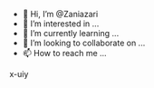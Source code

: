 - 👋 Hi, I’m @Zaniazari
- 👀 I’m interested in ...
- 🌱 I’m currently learning ...
- 💞️ I’m looking to collaborate on ...
- 📫 How to reach me ...

<!---
Zaniazari/Zaniazari is a ✨ special ✨ repository because its `README.md` (this file) appears on your GitHub profile.
You can click the Preview link to take a look at your changes.
--->x-uiy

